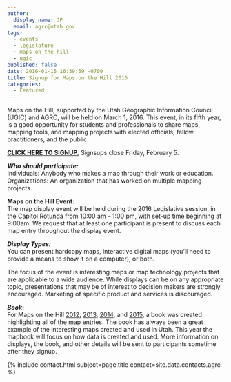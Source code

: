 ```yaml
---
author:
  display_name: JP
  email: agrc@utah.gov
tags:
  - events
  - legislature
  - maps on the hill
  - ugic
published: false
date: 2016-01-15 16:39:59 -0700
title: Signup for Maps on the Hill 2016
categories:
  - Featured
---
```

<p>Maps on the Hill, supported by the Utah Geographic Information Council (UGIC) and AGRC, will be held on March 1, 2016. This event, in its fifth year, is a good opportunity for students and professionals to share maps, mapping tools, and mapping projects with elected officials, fellow practitioners, and the public.</p>
<p><strong><a href="https://docs.google.com/forms/d/1W8k87Gf6O-Oe46KLrg8Un0PIP4W9W2o3f8IzOVt4Y-A/viewform#start=invite">CLICK HERE TO SIGNUP.</a></strong> Signsups close Friday, February 5.</p>
<p><strong><em>Who should participate:</em></strong><br />
Individuals: Anybody who makes a map through their work or education.<br />
Organizations: An organization that has worked on multiple mapping projects.</p>
<p><strong>Maps on the Hill Event:</strong></em><br />
The map display event will be held during the 2016 Legislative session, in the Capitol Rotunda from 10:00 am – 1:00 pm, with set-up time beginning at 9:00am. We request that at least one participant is present to discuss each map entry throughout the display event.</p>
<p><strong><em>Display Types:</em></strong><br />
You can present hardcopy maps, interactive digital maps (you’ll need to provide a means to show it on a computer), or both.</p>
<p>The focus of the event is interesting maps or map technology projects that are applicable to a wide audience. While displays can be on any appropriate topic, presentations that may be of interest to decision makers are strongly encouraged. Marketing of specific product and services is discouraged.</p>
<p><strong><em>Book</em>:</strong><br />
For Maps on the Hill <a href="{{ "/downloads/2012MapsOnTheHill_bookletSM.pdf" | prepend: site.baseurl }}">2012</a>, <a href="{{ "/downloads/MapsontheHillMapBook2013.pdf" | prepend: site.baseurl }}">2013</a>, <a href="{{ "/downloads/Maps-on-the-Hill-Map-Book-2014-web.pdf" | prepend: site.baseurl }}">2014</a>, and <a href="{{ "/downloads/Maps-on-the-Hill-2015-Book-80-pages-FINAL-web.pdf" | prepend: site.baseurl }}">2015</a>, a book was created highlighting all of the map entries. The book has always been a great example of the interesting maps created and used in Utah. This year the mapbook will focus on how data is created and used. More information on displays, the book, and other details will be sent to participants sometime after they signup.</p>
<p>{% include contact.html subject=page.title contact=site.data.contacts.agrc %}</p>
